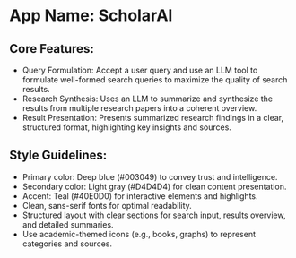 # **App Name**: ScholarAI

## Core Features:

- Query Formulation: Accept a user query and use an LLM tool to formulate well-formed search queries to maximize the quality of search results.
- Research Synthesis: Uses an LLM to summarize and synthesize the results from multiple research papers into a coherent overview.
- Result Presentation: Presents summarized research findings in a clear, structured format, highlighting key insights and sources.

## Style Guidelines:

- Primary color: Deep blue (#003049) to convey trust and intelligence.
- Secondary color: Light gray (#D4D4D4) for clean content presentation.
- Accent: Teal (#40E0D0) for interactive elements and highlights.
- Clean, sans-serif fonts for optimal readability.
- Structured layout with clear sections for search input, results overview, and detailed summaries.
- Use academic-themed icons (e.g., books, graphs) to represent categories and sources.